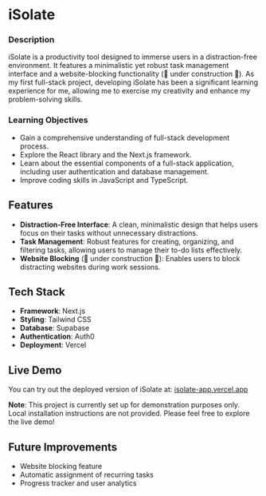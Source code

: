 # iSolate
### Description
iSolate is a productivity tool designed to immerse users in a distraction-free environment. It features a minimalistic yet robust task management interface and a website-blocking functionality (🚧 under construction 🚧). As my first full-stack project, developing iSolate has been a significant learning experience for me, allowing me to exercise my creativity and enhance my problem-solving skills.

### Learning Objectives
- Gain a comprehensive understanding of full-stack development process.
- Explore the React library and the Next.js framework.
- Learn about the essential components of a full-stack application, including user authentication and database management.
- Improve coding skills in JavaScript and TypeScript.

## Features
- **Distraction-Free Interface**: A clean, minimalistic design that helps users focus on their tasks without unnecessary distractions.
- **Task Management**: Robust features for creating, organizing, and filtering tasks, allowing users to manage their to-do lists effectively.
- **Website Blocking** (🚧 under construction 🚧): Enables users to block distracting websites during work sessions.

## Tech Stack
- **Framework**: Next.js
- **Styling**: Tailwind CSS
- **Database**: Supabase
- **Authentication**: Auth0
- **Deployment**: Vercel 

## Live Demo
You can try out the deployed version of iSolate at: [isolate-app.vercel.app](isolate-app.vercel.app)

**Note**: This project is currently set up for demonstration purposes only. Local installation instructions are not provided. Please feel free to explore the live demo!

## Future Improvements
- Website blocking feature
- Automatic assignment of recurring tasks
- Progress tracker and user analytics
